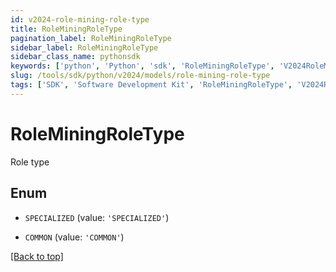 ```yaml
---
id: v2024-role-mining-role-type
title: RoleMiningRoleType
pagination_label: RoleMiningRoleType
sidebar_label: RoleMiningRoleType
sidebar_class_name: pythonsdk
keywords: ['python', 'Python', 'sdk', 'RoleMiningRoleType', 'V2024RoleMiningRoleType'] 
slug: /tools/sdk/python/v2024/models/role-mining-role-type
tags: ['SDK', 'Software Development Kit', 'RoleMiningRoleType', 'V2024RoleMiningRoleType']
---
```


# RoleMiningRoleType

Role type

## Enum

* `SPECIALIZED` (value: `'SPECIALIZED'`)

* `COMMON` (value: `'COMMON'`)

[[Back to top]](#) 

